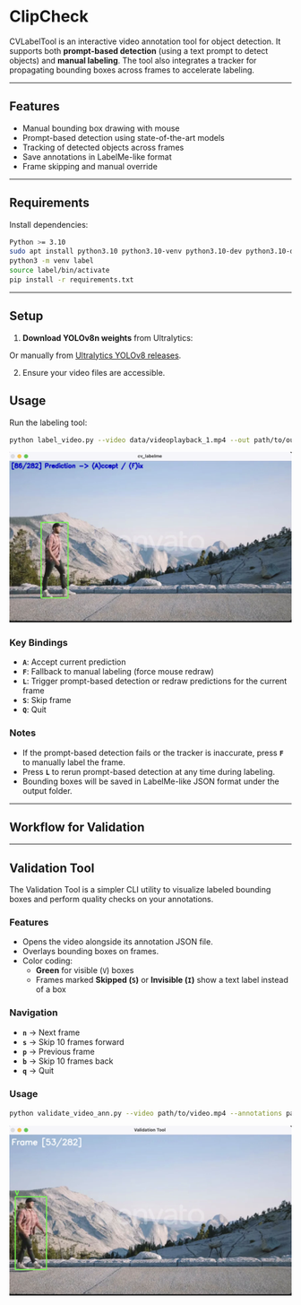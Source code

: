 # ClipCheck

CVLabelTool is an interactive video annotation tool for object detection. It supports both **prompt-based detection** (using a text prompt to detect objects) and **manual labeling**. The tool also integrates a tracker for propagating bounding boxes across frames to accelerate labeling.

---

## Features

- Manual bounding box drawing with mouse  
- Prompt-based detection using state-of-the-art models  
- Tracking of detected objects across frames  
- Save annotations in LabelMe-like format  
- Frame skipping and manual override  

---

## Requirements

Install dependencies:

```bash
Python >= 3.10
sudo apt install python3.10 python3.10-venv python3.10-dev python3.10-distutils curl -y
python3 -m venv label
source label/bin/activate
pip install -r requirements.txt
```
---

## Setup

1. **Download YOLOv8n weights** from Ultralytics:

Or manually from [Ultralytics YOLOv8 releases](https://github.com/ultralytics/ultralytics/releases).

2. Ensure your video files are accessible.


## Usage

Run the labeling tool:

```bash
python label_video.py --video data/videoplayback_1.mp4 --out path/to/output/folder --prompt "a person wearing brown"
```
![CVLabelTool Example](data/label.png)

### Key Bindings

- **`A`**: Accept current prediction  
- **`F`**: Fallback to manual labeling (force mouse redraw)  
- **`L`**: Trigger prompt-based detection or redraw predictions for the current frame  
- **`S`**: Skip frame  
- **`Q`**: Quit  

### Notes

- If the prompt-based detection fails or the tracker is inaccurate, press **`F`** to manually label the frame.  
- Press **`L`** to rerun prompt-based detection at any time during labeling.  
- Bounding boxes will be saved in LabelMe-like JSON format under the output folder.

---

## Workflow for Validation
---

## Validation Tool

The Validation Tool is a simpler CLI utility to visualize labeled bounding boxes and perform quality checks on your annotations.

### Features
- Opens the video alongside its annotation JSON file.  
- Overlays bounding boxes on frames.  
- Color coding:
  - **Green** for visible (`V`) boxes  
  - Frames marked **Skipped (`S`)** or **Invisible (`I`)** show a text label instead of a box  

### Navigation
- **`n`** → Next frame  
- **`s`** → Skip 10 frames forward  
- **`p`** → Previous frame  
- **`b`** → Skip 10 frames back  
- **`q`** → Quit  

### Usage
```bash
python validate_video_ann.py --video path/to/video.mp4 --annotations path/to/video.json
```
![cvValidateTool Example](data/validate.png)

